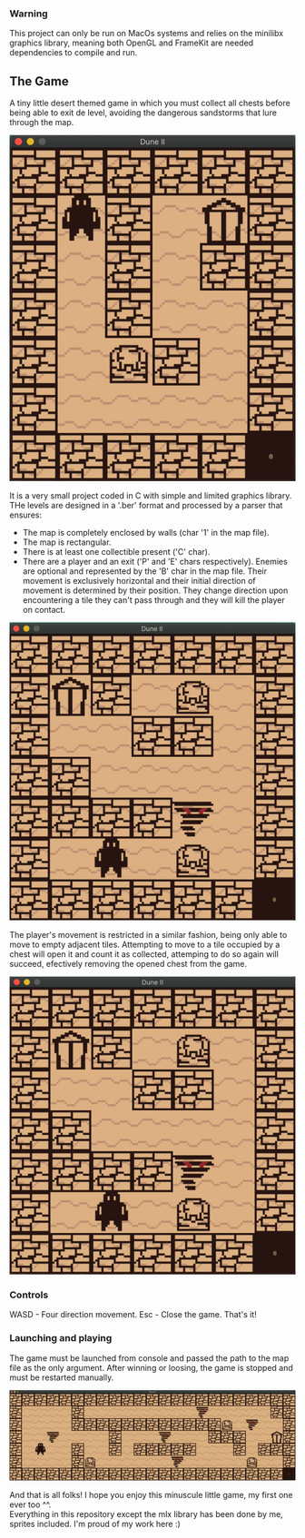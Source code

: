 ### Warning
This project can only be run on MacOs systems and relies on the minilibx graphics library, meaning both OpenGL and FrameKit are needed dependencies to compile and run.

## The Game
A tiny little desert themed game in which you must collect all chests before being able to exit de level, avoiding the dangerous sandstorms that lure through the map.

![gif 1](./gifs/chikigif1.gif)

It is a very small project coded in C with simple and limited graphics library. THe levels are designed in a '.ber' format and processed by a parser that ensures:
- The map is completely enclosed by walls (char '1' in the map file).
- The map is rectangular.
- There is at least one collectible present ('C' char).
- There are a player and an exit ('P' and 'E' chars respectively).
Enemies are optional and represented by the 'B' char in the map file. Their movement is exclusively horizontal and their initial direction of movement is determined by their position. They change direction upon encountering a tile they can't pass through and they will kill the player on contact.

![gif 2](./gifs/chikigif2.gif)

The player's movement is restricted in a similar fashion, being only able to move to empty adjacent tiles. Attempting to move to a tile occupied by a chest will open it and count it as collected, attemping to do so again will succeed, efectively removing the opened chest from the game.

![gif 3](./gifs/chikigif3.gif)

### Controls
WASD - Four direction movement.
Esc - Close the game.
That's it!
### Launching and playing
The game must be launched from console and passed the path to the map file as the only argument. After winning or loosing, the game is stopped and must be restarted manually.

![gif 4](./gifs/chikigif4.gif)

And that is all folks! I hope you enjoy this minuscule little game, my first one ever too ^^.  
Everything in this repository except the mlx library has been done by me, sprites included. I'm proud of my work here :)
